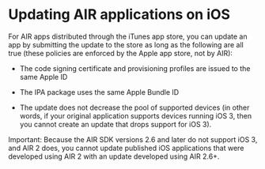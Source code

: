 # Updating AIR applications on iOS

<div>

For AIR apps distributed through the iTunes app store, you can update an app by
submitting the update to the store as long as the following are all true (these
policies are enforced by the Apple app store, not by AIR):

- The code signing certificate and provisioning profiles are issued to the same
  Apple ID

- The IPA package uses the same Apple Bundle ID

- The update does not decrease the pool of supported devices (in other words, if
  your original application supports devices running iOS 3, then you cannot
  create an update that drops support for iOS 3).

<div>

Important: Because the AIR SDK versions 2.6 and later do not support iOS 3, and
AIR 2 does, you cannot update published iOS applications that were developed
using AIR 2 with an update developed using AIR 2.6+.

</div>

</div>

<div>

<div>



</div>

</div>
